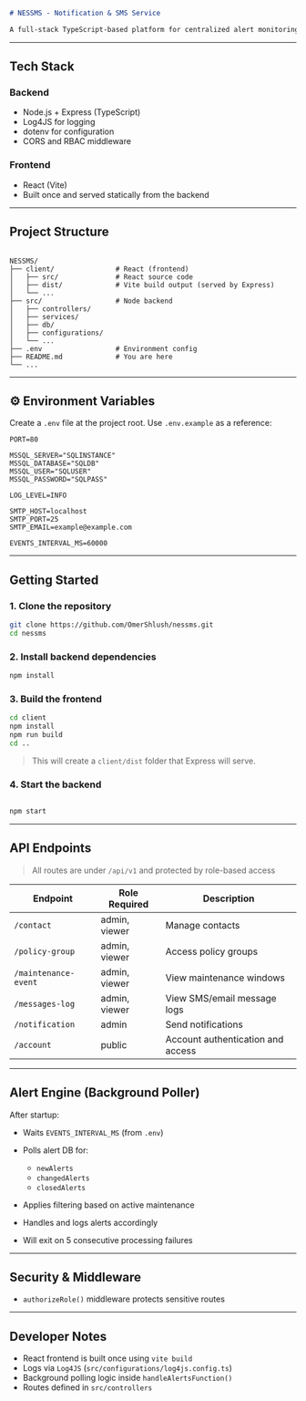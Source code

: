 
```markdown
# NESSMS - Notification & SMS Service

A full-stack TypeScript-based platform for centralized alert monitoring and notification handling. Built with Node.js, Express, and React (Vite), this service continuously fetches alerts, applies business logic, and notifies relevant users via SMS or other channels.
```

---

## Tech Stack

### Backend
- Node.js + Express (TypeScript)
- Log4JS for logging
- dotenv for configuration
- CORS and RBAC middleware

### Frontend
- React (Vite)
- Built once and served statically from the backend

---

## Project Structure

```

NESSMS/
├── client/               # React (frontend)
│   ├── src/              # React source code
│   ├── dist/             # Vite build output (served by Express)
│   └── ...
├── src/                  # Node backend
│   ├── controllers/
│   ├── services/
│   ├── db/
│   ├── configurations/
│   └── ...
├── .env                  # Environment config
├── README.md             # You are here
└── ...

````

---

## ⚙️ Environment Variables

Create a `.env` file at the project root. Use `.env.example` as a reference:

```env
PORT=80

MSSQL_SERVER="SQLINSTANCE"
MSSQL_DATABASE="SQLDB"
MSSQL_USER="SQLUSER"
MSSQL_PASSWORD="SQLPASS"

LOG_LEVEL=INFO

SMTP_HOST=localhost
SMTP_PORT=25
SMTP_EMAIL=example@example.com

EVENTS_INTERVAL_MS=60000

````

---

## Getting Started

### 1. Clone the repository

```bash
git clone https://github.com/OmerShlush/nessms.git
cd nessms
```

### 2. Install backend dependencies

```bash
npm install
```

### 3. Build the frontend

```bash
cd client
npm install
npm run build
cd ..
```

> This will create a `client/dist` folder that Express will serve.

### 4. Start the backend

```bash

npm start
```

---

## API Endpoints

> All routes are under `/api/v1` and protected by role-based access

| Endpoint             | Role Required | Description                       |
| -------------------- | ------------- | --------------------------------- |
| `/contact`           | admin, viewer | Manage contacts                   |
| `/policy-group`      | admin, viewer | Access policy groups              |
| `/maintenance-event` | admin, viewer | View maintenance windows          |
| `/messages-log`      | admin, viewer | View SMS/email message logs       |
| `/notification`      | admin         | Send notifications                |
| `/account`           | public        | Account authentication and access |

---

## Alert Engine (Background Poller)

After startup:

* Waits `EVENTS_INTERVAL_MS` (from `.env`)
* Polls alert DB for:

  * `newAlerts`
  * `changedAlerts`
  * `closedAlerts`
* Applies filtering based on active maintenance
* Handles and logs alerts accordingly
* Will exit on 5 consecutive processing failures

---

## Security & Middleware

* `authorizeRole()` middleware protects sensitive routes

---

## Developer Notes

* React frontend is built once using `vite build`
* Logs via `Log4JS` (`src/configurations/log4js.config.ts`)
* Background polling logic inside `handleAlertsFunction()`
* Routes defined in `src/controllers`

